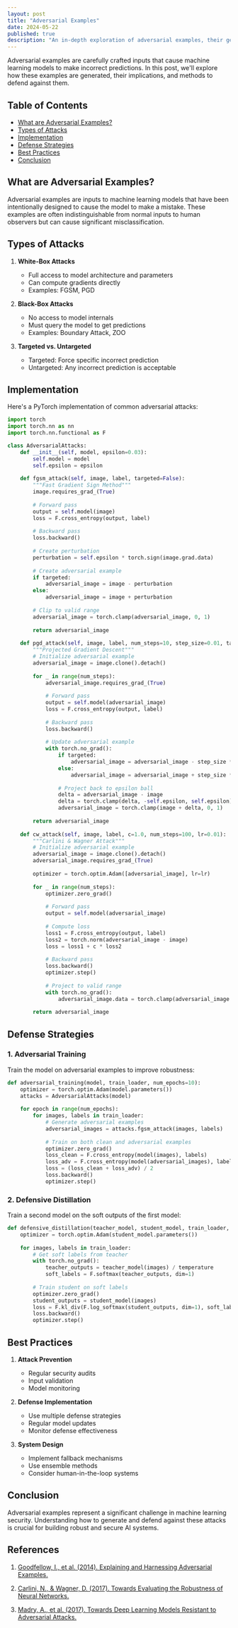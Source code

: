 ```yaml
---
layout: post
title: "Adversarial Examples"
date: 2024-05-22
published: true
description: "An in-depth exploration of adversarial examples, their generation, and defense strategies in machine learning."
---
```


Adversarial examples are carefully crafted inputs that cause machine learning models to make incorrect predictions. In this post, we'll explore how these examples are generated, their implications, and methods to defend against them.

## Table of Contents

- [What are Adversarial Examples?](#what-are-adversarial-examples)
- [Types of Attacks](#types-of-attacks)
- [Implementation](#implementation)
- [Defense Strategies](#defense-strategies)
- [Best Practices](#best-practices)
- [Conclusion](#conclusion)

## What are Adversarial Examples?

Adversarial examples are inputs to machine learning models that have been intentionally designed to cause the model to make a mistake. These examples are often indistinguishable from normal inputs to human observers but can cause significant misclassification.

## Types of Attacks

1. **White-Box Attacks**
   - Full access to model architecture and parameters
   - Can compute gradients directly
   - Examples: FGSM, PGD

2. **Black-Box Attacks**
   - No access to model internals
   - Must query the model to get predictions
   - Examples: Boundary Attack, ZOO

3. **Targeted vs. Untargeted**
   - Targeted: Force specific incorrect prediction
   - Untargeted: Any incorrect prediction is acceptable

## Implementation

Here's a PyTorch implementation of common adversarial attacks:

```python
import torch
import torch.nn as nn
import torch.nn.functional as F

class AdversarialAttacks:
    def __init__(self, model, epsilon=0.03):
        self.model = model
        self.epsilon = epsilon
    
    def fgsm_attack(self, image, label, targeted=False):
        """Fast Gradient Sign Method"""
        image.requires_grad_(True)
        
        # Forward pass
        output = self.model(image)
        loss = F.cross_entropy(output, label)
        
        # Backward pass
        loss.backward()
        
        # Create perturbation
        perturbation = self.epsilon * torch.sign(image.grad.data)
        
        # Create adversarial example
        if targeted:
            adversarial_image = image - perturbation
        else:
            adversarial_image = image + perturbation
        
        # Clip to valid range
        adversarial_image = torch.clamp(adversarial_image, 0, 1)
        
        return adversarial_image
    
    def pgd_attack(self, image, label, num_steps=10, step_size=0.01, targeted=False):
        """Projected Gradient Descent"""
        # Initialize adversarial example
        adversarial_image = image.clone().detach()
        
        for _ in range(num_steps):
            adversarial_image.requires_grad_(True)
            
            # Forward pass
            output = self.model(adversarial_image)
            loss = F.cross_entropy(output, label)
            
            # Backward pass
            loss.backward()
            
            # Update adversarial example
            with torch.no_grad():
                if targeted:
                    adversarial_image = adversarial_image - step_size * torch.sign(adversarial_image.grad)
                else:
                    adversarial_image = adversarial_image + step_size * torch.sign(adversarial_image.grad)
                
                # Project back to epsilon ball
                delta = adversarial_image - image
                delta = torch.clamp(delta, -self.epsilon, self.epsilon)
                adversarial_image = torch.clamp(image + delta, 0, 1)
        
        return adversarial_image
    
    def cw_attack(self, image, label, c=1.0, num_steps=100, lr=0.01):
        """Carlini & Wagner Attack"""
        # Initialize adversarial example
        adversarial_image = image.clone().detach()
        adversarial_image.requires_grad_(True)
        
        optimizer = torch.optim.Adam([adversarial_image], lr=lr)
        
        for _ in range(num_steps):
            optimizer.zero_grad()
            
            # Forward pass
            output = self.model(adversarial_image)
            
            # Compute loss
            loss1 = F.cross_entropy(output, label)
            loss2 = torch.norm(adversarial_image - image)
            loss = loss1 + c * loss2
            
            # Backward pass
            loss.backward()
            optimizer.step()
            
            # Project to valid range
            with torch.no_grad():
                adversarial_image.data = torch.clamp(adversarial_image.data, 0, 1)
        
        return adversarial_image
```

## Defense Strategies

### 1. Adversarial Training
Train the model on adversarial examples to improve robustness:

```python
def adversarial_training(model, train_loader, num_epochs=10):
    optimizer = torch.optim.Adam(model.parameters())
    attacks = AdversarialAttacks(model)
    
    for epoch in range(num_epochs):
        for images, labels in train_loader:
            # Generate adversarial examples
            adversarial_images = attacks.fgsm_attack(images, labels)
            
            # Train on both clean and adversarial examples
            optimizer.zero_grad()
            loss_clean = F.cross_entropy(model(images), labels)
            loss_adv = F.cross_entropy(model(adversarial_images), labels)
            loss = (loss_clean + loss_adv) / 2
            loss.backward()
            optimizer.step()
```

### 2. Defensive Distillation
Train a second model on the soft outputs of the first model:

```python
def defensive_distillation(teacher_model, student_model, train_loader, temperature=2.0):
    optimizer = torch.optim.Adam(student_model.parameters())
    
    for images, labels in train_loader:
        # Get soft labels from teacher
        with torch.no_grad():
            teacher_outputs = teacher_model(images) / temperature
            soft_labels = F.softmax(teacher_outputs, dim=1)
        
        # Train student on soft labels
        optimizer.zero_grad()
        student_outputs = student_model(images)
        loss = F.kl_div(F.log_softmax(student_outputs, dim=1), soft_labels)
        loss.backward()
        optimizer.step()
```

## Best Practices

1. **Attack Prevention**
   - Regular security audits
   - Input validation
   - Model monitoring

2. **Defense Implementation**
   - Use multiple defense strategies
   - Regular model updates
   - Monitor defense effectiveness

3. **System Design**
   - Implement fallback mechanisms
   - Use ensemble methods
   - Consider human-in-the-loop systems

## Conclusion

Adversarial examples represent a significant challenge in machine learning security. Understanding how to generate and defend against these attacks is crucial for building robust and secure AI systems.

## References

1. [Goodfellow, I., et al. (2014). Explaining and Harnessing Adversarial Examples.](https://arxiv.org/abs/1412.6572)

2. [Carlini, N., & Wagner, D. (2017). Towards Evaluating the Robustness of Neural Networks.](https://arxiv.org/abs/1608.04644)

3. [Madry, A., et al. (2017). Towards Deep Learning Models Resistant to Adversarial Attacks.](https://arxiv.org/abs/1706.06083) 